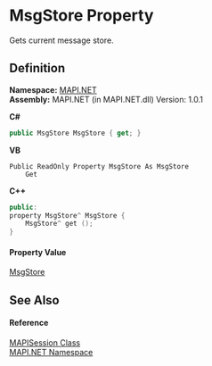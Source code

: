# MsgStore Property


Gets current message store.



## Definition
**Namespace:** <a href="N_MAPI_NET.md">MAPI.NET</a>  
**Assembly:** MAPI.NET (in MAPI.NET.dll) Version: 1.0.1

**C#**
``` C#
public MsgStore MsgStore { get; }
```
**VB**
``` VB
Public ReadOnly Property MsgStore As MsgStore
	Get
```
**C++**
``` C++
public:
property MsgStore^ MsgStore {
	MsgStore^ get ();
}
```



#### Property Value
<a href="T_MAPI_NET_MsgStore.md">MsgStore</a>

## See Also


#### Reference
<a href="T_MAPI_NET_MAPISession.md">MAPISession Class</a>  
<a href="N_MAPI_NET.md">MAPI.NET Namespace</a>  
